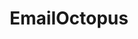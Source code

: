 ---
blog: https://blog.emailoctopus.com/
facebook: https://facebook.com/emailoctopus
logohandle: emailoctopus
sort: emailoctopus
title: EmailOctopus
twitter: https://x.com/emailoctopus
website: https://emailoctopus.com/
---